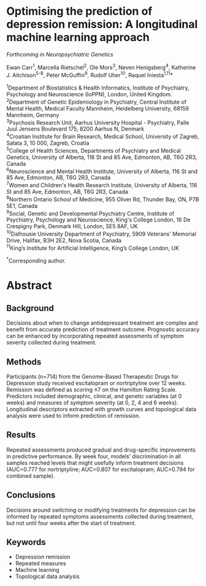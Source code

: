 # Optimising the prediction of depression remission: A longitudinal machine learning approach
*Forthcoming in Neuropsychiatric Genetics*

Ewan Carr<sup>1</sup>, Marcella Rietschel<sup>2</sup>, Ole Mors<sup>3</sup>, Neven Henigsberg<sup>4</sup>, Katherine J. Aitchison<sup>5-8</sup>, Peter McGuffin<sup>9</sup>, Rudolf Uher<sup>10</sup>, Raquel Iniesta<sup>1,11</sup>*

<sup>1</sup>Department of Biostatistics & Health Informatics, Institute of Psychiatry, Psychology and Neuroscience (IoPPN), London, United Kingdom.<br>
<sup>2</sup>Department of Genetic Epidemiology in Psychiatry, Central Institute of Mental Health, Medical Faculty Mannheim, Heidelberg University, 68159 Mannheim, Germany<br>
<sup>3</sup>Psychosis Research Unit, Aarhus University Hospital - Psychiatry, Palle Juul Jensens Boulevard 175, 8200 Aarhus N, Denmark<br>
<sup>4</sup>Croatian Institute for Brain Research, Medical School, University of Zagreb, Salata 3, 10 000, Zagreb, Croatia<br>
<sup>5</sup>College of Health Sciences, Departments of Psychiatry and Medical Genetics, University of Alberta, 116 St and 85 Ave, Edmonton, AB, T6G 2R3, Canada<br>
<sup>6</sup>Neuroscience and Mental Health Institute, University of Alberta, 116 St and 85 Ave, Edmonton, AB, T6G 2R3, Canada<br>
<sup>7</sup>Women and Children's Health Research Institute, University of Alberta, 116 St and 85 Ave, Edmonton, AB, T6G 2R3, Canada<br>
<sup>8</sup>Northern Ontario School of Medicine, 955 Oliver Rd, Thunder Bay, ON, P7B 5E1, Canada<br>
<sup>9</sup>Social, Genetic and Developmental Psychiatry Centre, Institute of Psychiatry, Psychology and Neuroscience, King's College London, 16 De Crespigny Park, Denmark Hill, London, SE5 8AF, UK<br>
<sup>10</sup>Dalhousie University Department of Psychiatry, 5909 Veterans' Memorial Drive, Halifax, B3H 2E2, Nova Scotia, Canada<br>
<sup>11</sup>King’s Institute for Artificial Intelligence, King’s College London, UK

<sup>*</sup>Corresponding author.

# Abstract

## Background

Decisions about when to change antidepressant treatment are complex and benefit
from accurate prediction of treatment outcome. Prognostic accuracy can be
enhanced by incorporating repeated assessments of symptom severity collected
during treatment.

## Methods

Participants (n=714) from the Genome-Based Therapeutic Drugs for Depression
study received escitalopram or nortriptyline over 12 weeks. Remission was
defined as scoring ≤7 on the Hamilton Rating Scale. Predictors included
demographic, clinical, and genetic variables (at 0 weeks) and measures of
symptom severity (at 0, 2, 4 and 6 weeks). Longitudinal descriptors extracted
with growth curves and topological data analysis were used to inform prediction
of remission.

## Results

Repeated assessments produced gradual and drug-specific improvements in
predictive performance. By week four, models’ discrimination in all samples
reached levels that might usefully inform treatment decisions (AUC=0.777 for
nortriptyline; AUC=0.807 for escitalopram; AUC=0.794 for combined sample).

## Conclusions

Decisions around switching or modifying treatments for depression can be
informed by repeated symptoms assessments collected during treatment, but not
until four weeks after the start of treatment.

## Keywords

* Depression remission
* Repeated measures
* Machine learning
* Topological data analysis
